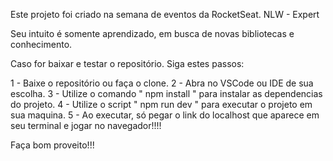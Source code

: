 Este projeto foi criado na semana de eventos da RocketSeat.
NLW - Expert

Seu intuito é somente aprendizado, em busca de novas bibliotecas e conhecimento.

Caso for baixar e testar o repositório. Siga estes passos:

1 - Baixe o repositório ou faça o clone.
2 - Abra no VSCode ou IDE de sua escolha.
3 - Utilize o comando " npm install " para instalar as dependencias do projeto.
4 - Utilize o script " npm run dev " para executar o projeto em sua maquina.
5 - Ao executar, só pegar o link do localhost que aparece em seu terminal e jogar no navegador!!!!

Faça bom proveito!!! 
